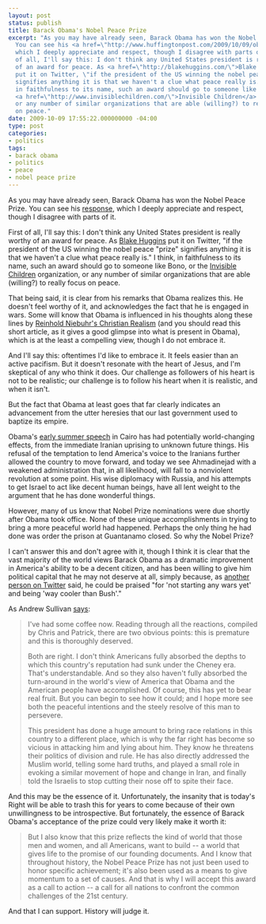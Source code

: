 ```yaml
---
layout: post
status: publish
title: Barack Obama's Nobel Peace Prize
excerpt: "As you may have already seen, Barack Obama has won the Nobel Peace Prize.
  You can see his <a href=\"http://www.huffingtonpost.com/2009/10/09/obama-nobel-speech-video_n_315324.html\">response</a>,
  which I deeply appreciate and respect, though I disagree with parts of it.\r\n\r\nFirst
  of all, I'll say this: I don't think any United States president is really worthy
  of an award for peace. As <a href=\"http://blakehuggins.com/\">Blake Huggins</a>
  put it on Twitter, \"if the president of the US winning the nobel peace \"prize\"
  signifies anything it is that we haven't a clue what peace really is.\" I think,
  in faithfulness to its name, such an award should go to someone like Bono, or the
  <a href=\"http://www.invisiblechildren.com/\">Invisible Children</a> organization,
  or any number of similar organizations that are able (willing?) to really focus
  on peace."
date: 2009-10-09 17:55:22.000000000 -04:00
type: post
categories:
- politics
tags:
- barack obama
- politics
- peace
- nobel peace prize
---
```

As you may have already seen, Barack Obama has won the Nobel Peace Prize. You can see his <a href="http://www.huffingtonpost.com/2009/10/09/obama-nobel-speech-video_n_315324.html">response</a>, which I deeply appreciate and respect, though I disagree with parts of it.

First of all, I'll say this: I don't think any United States president is really worthy of an award for peace. As <a href="http://blakehuggins.com/">Blake Huggins</a> put it on Twitter, "if the president of the US winning the nobel peace "prize" signifies anything it is that we haven't a clue what peace really is." I think, in faithfulness to its name, such an award should go to someone like Bono, or the <a href="http://www.invisiblechildren.com/">Invisible Children</a> organization, or any number of similar organizations that are able (willing?) to really focus on peace.

That being said, it is clear from his remarks that Obama realizes this. He doesn't feel worthy of it, and acknowledges the fact that he is engaged in wars. Some will know that Obama is influenced in his thoughts along these lines by <a href="http://www.thestar.com/News/USElection/article/443383">Reinhold Niebuhr's Christian Realism</a> (and you should read this short article, as it gives a good glimpse into what is present in Obama), which is at the least a compelling view, though I do not embrace it.

And I'll say this: oftentimes I'd like to embrace it. It feels easier than an active pacifism. But it doesn't resonate with the heart of Jesus, and I'm skeptical of any who think it does. Our challenge as followers of his heart is not to be realistic; our challenge is to follow his heart when it is realistic, and when it isn't.

But the fact that Obama at least goes that far clearly indicates an advancement from the utter heresies that our last government used to baptize its empire.

Obama's <a href="http://www.whitehouse.gov/blog/NewBeginning/">early summer speech</a> in Cairo has had potentially world-changing effects, from the immediate Iranian uprising to unknown future things. His refusal of the temptation to lend America's voice to the Iranians further allowed the country to move forward, and today we see Ahmadinejad with a weakened administration that, in all likelihood, will fall to a nonviolent revolution at some point. His wise diplomacy with Russia, and his attempts to get Israel to act like decent human beings, have all lent weight to the argument that he has done wonderful things.

However, many of us know that Nobel Prize nominations were due shortly after Obama took office. None of these unique accomplishments in trying to bring a more peaceful world had happened. Perhaps the only thing he had done was order the prison at Guantanamo closed. So why the Nobel Prize?

I can't answer this and don't agree with it, though I think it is clear that the vast majority of the world views Barack Obama as a dramatic improvement in America's ability to be a decent citizen, and has been willing to give him political capital that he may not deserve at all, simply because, as <a href="http://twitter.com/Chuckumentary/status/4731592324">another person on Twitter</a> said, he could be praised  "for 'not starting any wars yet' and being 'way cooler than Bush'."

As Andrew Sullivan <a href="http://andrewsullivan.theatlantic.com/the_daily_dish/2009/10/all-over-the-world.html">says</a>:

<blockquote><p>I've had some coffee now. Reading through all the reactions, compiled by Chris and Patrick, there are two obvious points: this is premature and this is thoroughly deserved.</p>
<p>Both are right. I don't think Americans fully absorbed the depths to which this country's reputation had sunk under the Cheney era. That's understandable. And so they also haven't fully absorbed the turn-around in the world's view of America that Obama and the American people have accomplished. Of course, this has yet to bear real fruit. But you can begin to see how it could; and I hope more see both the peaceful intentions and the steely resolve of this man to persevere.</p>
<p>This president has done a huge amount to bring race relations in this country to a different place, which is why the far right has become so vicious in attacking him and lying about him. They know he threatens their politics of division and rule. He has also directly addressed the Muslim world, telling some hard truths, and played a small role in evoking a similar movement of hope and change in Iran, and finally told the Israelis to stop cutting their nose off to spite their face.</p></blockquote>

And this may be the essence of it. Unfortunately, the insanity that is today's Right will be able to trash this for years to come because of their own unwillingness to be introspective. But fortunately, the essence of Barack Obama's acceptance of the prize could very likely make it worth it:

<blockquote><p>But I also know that this prize reflects the kind of world that those men and women, and all Americans, want to build -- a world that gives life to the promise of our founding documents.  And I know that throughout history, the Nobel Peace Prize has not just been used to honor specific achievement; it's also been used as a means to give momentum to a set of causes.  And that is why I will accept this award as a call to action -- a call for all nations to confront the common challenges of the 21st century.</p></blockquote>

And that I can support. History will judge it.
